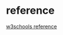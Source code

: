 # reference 
<a href="https://www.w3schools.com/tags/ref_canvas.asp" target="_blank">w3schools reference</a>
